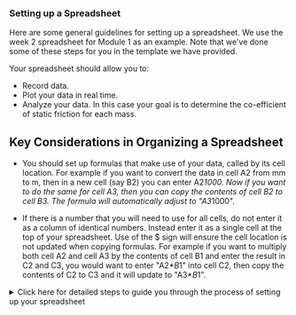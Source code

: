 ### Setting up a Spreadsheet

Here are some general guidelines for setting up a spreadsheet. We use the week 2 spreadsheet for Module 1 as an example. Note that we've done some of these steps for you in the template we have provided.

Your spreadsheet should allow you to:
+ Record data.
+ Plot your data in real time.
+ Analyze your data. In this case your goal is to determine the co-efficient of static friction for each mass.


## Key Considerations in Organizing a Spreadsheet

+ You should set up formulas that make use of your data, called by its cell location. For example if you want to convert the data in cell A2 from mm to m, then in a new cell (say B2) you can enter A2*1000. Now if you want to do the same for cell A3, then you can copy the contents of cell B2 to cell B3. The formula will automatically adjust to "A3*1000".

+ If there is a number that you will need to use for all cells, do not enter it as a column of identical numbers. Instead enter it as a single cell at the top of your spreadsheet. Use of the $ sign will ensure the cell location is not updated when copying formulas. For example if you want to multiply both cell A2 and cell A3 by the contents of cell B1 and enter the result in C2 and C3, you would want to enter "A2*$B$1" into cell C2, then copy the contents of C2 to C3 and it will update to "A3*$B$1".





<details>
<summary markdown='span'>Click here for detailed steps to guide you through the process of setting up your spreadsheet
</summary>

These steps will guide you through this process:


1. Begin by creating a new sheet in your worksheet for this module using the add sheet button in the bottom left (this part has been done for you)
2. Set up a table to determine the critical angle for the first mass (this part has also been done for yu).

    + Give the table a title.

    + Title the column you will be using for data collection ($$\theta_c$$)

    + Use the borders feature to outline the table.

        <img src="images/borders.JPG" alt="The border button will allow you to outline your table" width="125"/>


3. Set up a graph to plot your data in real time. For this experiment you will want to plot a histogram of your measurements of the the critical angle $$\theta_c$$. Today we are setting up an informal plot to look at our data in real time. This is different from a more formal figure that you would use to share/communicate your results --- creating formal figures is a more careful process, we will do that next week after we've collected and reflected on our data. Here we summarize how to create a histogram in sheets. You can find more helpful information at: [*Click here to open in a new tab*](https://support.google.com/docs/answer/9146867?hl=en){:target="_blank"}

    + You can add a chart by selecting "insert" and then "chart" from the drop down menus.

    + A new “Chart Editor” menu will appear on the RHS of the screen. Use the drop down menu under chart type to select “histogram”.

        <img src="images/Histogram.JPG" alt="The border button will allow you to outline your table" width="125"/>

    + On the next line of the “Chart Editor” set data range to be the cells in which you plan to insert your data (you may have to go back and edit this later if you collect more data than expected).

    + Press the x in the top right to exit the chart editor.

    + Click on your chart and move it to a convenient spot in your worksheet. You will want to customize the chart further once you begin collecting data.

4. Now enter formulas to calculate the average value for the critical angle, $$\theta_c$$, and standard error. Please enter these formulas in the region already prepared for you to report your final results (lower left of the prepared table). You can look back to the week 1 template for guidance on formulas to enter.

6. Now add the formulas to calculate the coefficient of static friction, $$\mu_s$$ and its uncertainty, for your new data set, continuing to make use of the indicated regions of the prepared template.

7. Now you need to set up your worksheet to collect data for the second mass. You will want to do this in the column to the right of your first column, duplicating the equations for your calculations. You should then create a second histogram to monitor the data from the second mass in real time. 

Once you have collected a few data points you will want to go back to the chart editor and select customize. Next week we will focus on polishing our plot for communicating our results but even for your own records you want to make a few adjustments while collecting data.

+ Use the Chart and axis title dropdown to add a chart title

+ Within the same dropdown menu, if you click on chart title you can change the dropdown to “Horizontal axis title”. Go ahead and label your axis.

+ The histogram dropdown will allow you to change the bucket size (by default it will be on auto which you may or may not find satisfactory depending on your data)


A spreadsheet that is set-up well will update in real-time as you enter new data such as is shown with the histograms in the brief demonstration below:

![spreadsheet example](images/plot-as-you-go.gif)
